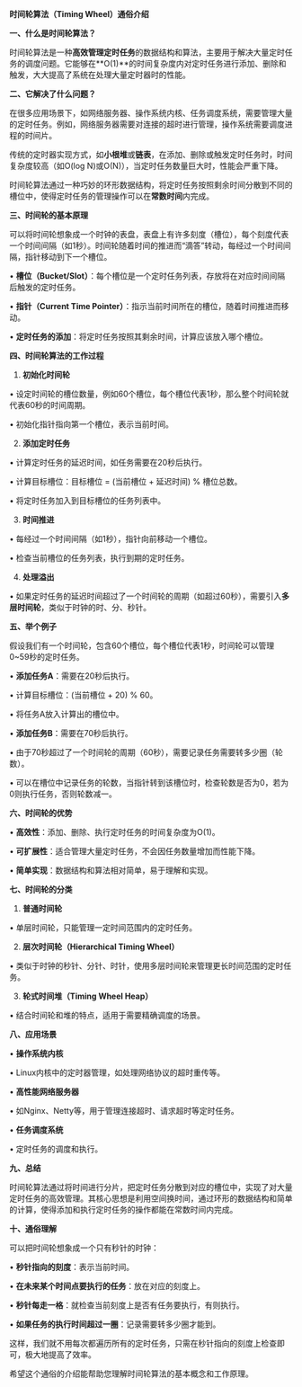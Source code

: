 **时间轮算法（Timing Wheel）通俗介绍**

  

**一、什么是时间轮算法？**

  

时间轮算法是一种**高效管理定时任务**的数据结构和算法，主要用于解决大量定时任务的调度问题。它能够在**O(1)**的时间复杂度内对定时任务进行添加、删除和触发，大大提高了系统在处理大量定时器时的性能。

  

**二、它解决了什么问题？**

  

在很多应用场景下，如网络服务器、操作系统内核、任务调度系统，需要管理大量的定时任务。例如，网络服务器需要对连接的超时进行管理，操作系统需要调度进程的时间片。

  

传统的定时器实现方式，如**小根堆**或**链表**，在添加、删除或触发定时任务时，时间复杂度较高（如O(log N)或O(N)），当定时任务数量巨大时，性能会严重下降。

  

时间轮算法通过一种巧妙的环形数据结构，将定时任务按照剩余时间分散到不同的槽位中，使得定时任务的管理操作可以在**常数时间**内完成。

  

**三、时间轮的基本原理**

  

可以将时间轮想象成一个时钟的表盘，表盘上有许多刻度（槽位），每个刻度代表一个时间间隔（如1秒）。时间轮随着时间的推进而“滴答”转动，每经过一个时间间隔，指针移动到下一个槽位。

• **槽位（Bucket/Slot）**：每个槽位是一个定时任务列表，存放将在对应时间间隔后触发的定时任务。

• **指针（Current Time Pointer）**：指示当前时间所在的槽位，随着时间推进而移动。

• **定时任务的添加**：将定时任务按照其剩余时间，计算应该放入哪个槽位。

  

**四、时间轮算法的工作过程**

1. **初始化时间轮**

• 设定时间轮的槽位数量，例如60个槽位，每个槽位代表1秒，那么整个时间轮就代表60秒的时间周期。

• 初始化指针指向第一个槽位，表示当前时间。

2. **添加定时任务**

• 计算定时任务的延迟时间，如任务需要在20秒后执行。

• 计算目标槽位：目标槽位 = (当前槽位 + 延迟时间) % 槽位总数。

• 将定时任务加入到目标槽位的任务列表中。

3. **时间推进**

• 每经过一个时间间隔（如1秒），指针向前移动一个槽位。

• 检查当前槽位的任务列表，执行到期的定时任务。

4. **处理溢出**

• 如果定时任务的延迟时间超过了一个时间轮的周期（如超过60秒），需要引入**多层时间轮**，类似于时钟的时、分、秒针。

  

**五、举个例子**

  

假设我们有一个时间轮，包含60个槽位，每个槽位代表1秒，时间轮可以管理0~59秒的定时任务。

• **添加任务A**：需要在20秒后执行。

• 计算目标槽位：(当前槽位 + 20) % 60。

• 将任务A放入计算出的槽位中。

• **添加任务B**：需要在70秒后执行。

• 由于70秒超过了一个时间轮的周期（60秒），需要记录任务需要转多少圈（轮数）。

• 可以在槽位中记录任务的轮数，当指针转到该槽位时，检查轮数是否为0，若为0则执行任务，否则轮数减一。

  

**六、时间轮的优势**

• **高效性**：添加、删除、执行定时任务的时间复杂度为O(1)。

• **可扩展性**：适合管理大量定时任务，不会因任务数量增加而性能下降。

• **简单实现**：数据结构和算法相对简单，易于理解和实现。

  

**七、时间轮的分类**

1. **普通时间轮**

• 单层时间轮，只能管理一定时间范围内的定时任务。

2. **层次时间轮（Hierarchical Timing Wheel）**

• 类似于时钟的秒针、分针、时针，使用多层时间轮来管理更长时间范围的定时任务。

3. **轮式时间堆（Timing Wheel Heap）**

• 结合时间轮和堆的特点，适用于需要精确调度的场景。

  

**八、应用场景**

• **操作系统内核**

• Linux内核中的定时器管理，如处理网络协议的超时重传等。

• **高性能网络服务器**

• 如Nginx、Netty等，用于管理连接超时、请求超时等定时任务。

• **任务调度系统**

• 定时任务的调度和执行。

  

**九、总结**

  

时间轮算法通过将时间进行分片，把定时任务分散到对应的槽位中，实现了对大量定时任务的高效管理。其核心思想是利用空间换时间，通过环形的数据结构和简单的计算，使得添加和执行定时任务的操作都能在常数时间内完成。

  

**十、通俗理解**

  

可以把时间轮想象成一个只有秒针的时钟：

• **秒针指向的刻度**：表示当前时间。

• **在未来某个时间点要执行的任务**：放在对应的刻度上。

• **秒针每走一格**：就检查当前刻度上是否有任务要执行，有则执行。

• **如果任务的执行时间超过一圈**：记录需要转多少圈才能到。

  

这样，我们就不用每次都遍历所有的定时任务，只需在秒针指向的刻度上检查即可，极大地提高了效率。

  

希望这个通俗的介绍能帮助您理解时间轮算法的基本概念和工作原理。